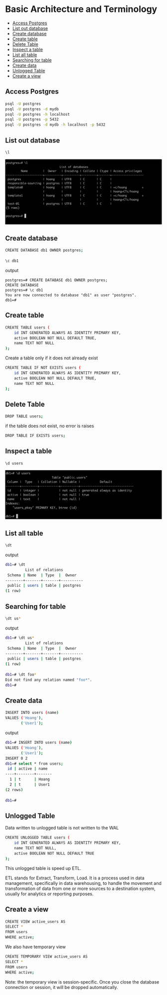 # Basic Architecture and Terminology

- [Access Postgres](#access-postgres)
- [List out database](#list-out-database)
- [Create database](#create-database)
- [Create table](#create-table)
- [Delete Table](#delete-table)
- [Inspect a table](#inspect-a-table)
- [List all table](#list-all-table)
- [Searching for table](#searching-for-table)
- [Create data](#create-data)
- [Unlogged Table](#unlogged-table)
- [Create a view](#create-a-view)

## Access Postgres

```bash
psql -U postgres
psql -U postgres -d mydb
psql -U postgres -h localhost
psql -U postgres -p 5432
psql -U postgres -d mydb -h localhost -p 5432
```

## List out database

```bash
\l
```

![alt text](./images/basic-architecture-and-terminology/image.png)

## Create database

```bash
CREATE DATABASE db1 OWNER postgres;

\c db1
```

output

```
postgres=# CREATE DATABASE db1 OWNER postgres;
CREATE DATABASE
postgres=# \c db1
You are now connected to database "db1" as user "postgres".
db1=#
```


## Create table

```bash
CREATE TABLE users (
    id INT GENERATED ALWAYS AS IDENTITY PRIMARY KEY,
    active BOOLEAN NOT NULL DEFAULT TRUE,
    name TEXT NOT NULL
);
```

Create a table only if it does not already exist

```bash
CREATE TABLE IF NOT EXISTS users (
    id INT GENERATED ALWAYS AS IDENTITY PRIMARY KEY,
    active BOOLEAN NOT NULL DEFAULT TRUE,
    name TEXT NOT NULL
);
```

## Delete Table

```bash
DROP TABLE users;
```

if the table does not exist, no error is raises

```bash
DROP TABLE IF EXISTS users;
```

## Inspect a table

```bash
\d users
```

![alt text](./images/basic-architecture-and-terminology/image-1.png)

## List all table

```bash
\dt
```

output

```bash
db1=# \dt
         List of relations
 Schema | Name  | Type  |  Owner
--------+-------+-------+----------
 public | users | table | postgres
(1 row)
```

## Searching for table

```bash
\dt us*
```

output

```bash
db1=# \dt us*
         List of relations
 Schema | Name  | Type  |  Owner
--------+-------+-------+----------
 public | users | table | postgres
(1 row)

db1=# \dt foo*
Did not find any relation named "foo*".
db1=#
```

## Create data

```bash
INSERT INTO users (name) 
VALUES ('Hoang'), 
       ('User1');
```

output


```bash
db1=# INSERT INTO users (name)
VALUES ('Hoang'),
       ('User1');
INSERT 0 2
db1=# select * from users;
 id | active | name
----+--------+-------
  1 | t      | Hoang
  2 | t      | User1
(2 rows)

db1=#
```

## Unlogged Table

Data written to unlogged table is not written to the WAL

```bash
CREATE UNLOGGED TABLE users (
    id INT GENERATED ALWAYS AS IDENTITY PRIMARY KEY,
    name TEXT NOT NULL,
    active BOOLEAN NOT NULL DEFAULT TRUE
);
```

This unlogged table is speed up ETL.

ETL stands for Extract, Transform, Load. It is a process used in data management, specifically in data warehousing, to handle the movement and transformation of data from one or more sources to a destination system, usually for analytics or reporting purposes.

## Create a view

```bash
CREATE VIEW active_users AS
SELECT * 
FROM users
WHERE active;
```

We also have temporary view

```bash
CREATE TEMPORARY VIEW active_users AS
SELECT * 
FROM users
WHERE active;
```

Note: the temporary view is session-specific. Once you close the database connection or session, it will be dropped automatically.